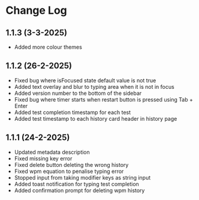 # Change Log

## 1.1.3 (3-3-2025)

- Added more colour themes

## 1.1.2 (26-2-2025)

- Fixed bug where isFocused state default value is not true
- Added text overlay and blur to typing area when it is not in focus
- Added version number to the bottom of the sidebar
- Fixed bug where timer starts when restart button is pressed using Tab + Enter
- Added test completion timestamp for each test
- Added test timestamp to each history card header in history page

## 1.1.1 (24-2-2025)

- Updated metadata description
- Fixed missing key error
- Fixed delete button deleting the wrong history
- Fixed wpm equation to penalise typing error
- Stopped input from taking modifier keys as string input
- Added toast notification for typing test completion
- Added confirmation prompt for deleting wpm history
